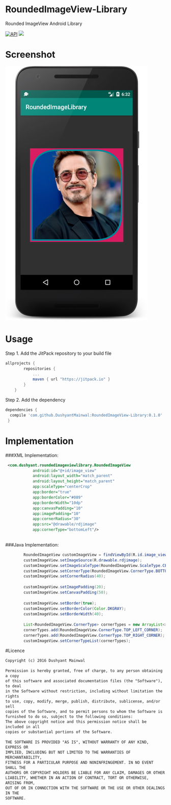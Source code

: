 # RoundedImageView-Library
Rounded ImageView Android Library

[![API](https://img.shields.io/badge/API-9%2B-blue.svg?style=flat)](https://android-arsenal.com/api?level=9)  [![](https://jitpack.io/v/DushyantMainwal/RoundedImageView-Library.svg)](https://jitpack.io/#DushyantMainwal/RoundedImageView-Library) 

# Screenshot
![Screenshot](/screenshot.png)

# Usage
Step 1. Add the JitPack repository to your build file
```groovy
allprojects {
        repositories {
            ...
            maven { url "https://jitpack.io" }
        }
    }
```
Step 2. Add the dependency
```groovy
dependencies {
  compile 'com.github.DushyantMainwal:RoundedImageView-Library:0.1.0'
 }
 ```
 
 # Implementation
###XML Implementation:
```xml
 <com.dushyant.roundedimageviewlibrary.RoundedImageView
            android:id="@+id/image_view"
            android:layout_width="match_parent"
            android:layout_height="match_parent"
            app:scaleType="centerCrop"
            app:border="true"
            app:borderColor="#089"
            app:borderWidth="10dp"
            app:canvasPadding="10"
            app:imagePadding="10"
            app:cornerRadius="30"
            app:src="@drawable/rdjimage"
            app:cornerType="bottomLeft"/>
        
```

###Java Implementation:
```java
        RoundedImageView customImageView = findViewById(R.id.image_view);
        customImageView.setImageSource(R.drawable.rdjimage);
        customImageView.setImageScaleType(RoundedImageView.ScaleType.CENTRE_CROP);
        customImageView.setCornerType(RoundedImageView.CornerType.BOTTOM_RIGHT_CORNER);
        customImageView.setCornerRadius(40);

        customImageView.setImagePadding(20);
        customImageView.setCanvasPadding(50);

        customImageView.setBorder(true);
        customImageView.setBorderColor(Color.DKGRAY);
        customImageView.setBorderWidth(40);

        List<RoundedImageView.CornerType> cornerTypes = new ArrayList<>();
        cornerTypes.add(RoundedImageView.CornerType.TOP_LEFT_CORNER);
        cornerTypes.add(RoundedImageView.CornerType.TOP_RIGHT_CORNER);
        customImageView.setCornerTypeList(cornerTypes);
```

#Licence
```
Copyright (c) 2016 Dushyant Mainwal

Permission is hereby granted, free of charge, to any person obtaining a copy
of this software and associated documentation files (the "Software"), to deal
in the Software without restriction, including without limitation the rights
to use, copy, modify, merge, publish, distribute, sublicense, and/or sell
copies of the Software, and to permit persons to whom the Software is
furnished to do so, subject to the following conditions:
The above copyright notice and this permission notice shall be included in all
copies or substantial portions of the Software.

THE SOFTWARE IS PROVIDED "AS IS", WITHOUT WARRANTY OF ANY KIND, EXPRESS OR
IMPLIED, INCLUDING BUT NOT LIMITED TO THE WARRANTIES OF MERCHANTABILITY,
FITNESS FOR A PARTICULAR PURPOSE AND NONINFRINGEMENT. IN NO EVENT SHALL THE
AUTHORS OR COPYRIGHT HOLDERS BE LIABLE FOR ANY CLAIM, DAMAGES OR OTHER
LIABILITY, WHETHER IN AN ACTION OF CONTRACT, TORT OR OTHERWISE, ARISING FROM,
OUT OF OR IN CONNECTION WITH THE SOFTWARE OR THE USE OR OTHER DEALINGS IN THE
SOFTWARE.
```
